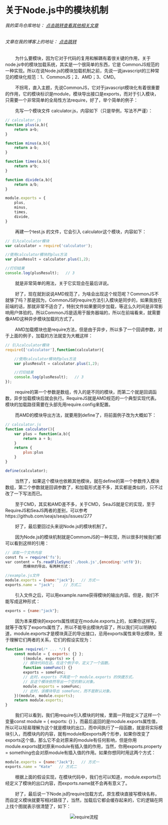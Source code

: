 # 关于Node.js中的模块机制
###### 我的菜鸟仓库地址： [点击跳转查看其他相关文章](https://github.com/ershing/RookieAngle "菜鸟仓库")
###### 文章在我的博客上的地址： [点击跳转](http://www.ershing.cn/nodejsmodule/ "点击我")

        为什么要模块，因为它对于代码的复用和解耦有着很关键的作用，关于node.js中的模块加载系统，其实是一个很简单的东西，它是 CommonJS规范的一种实现。所以在说Node.js的模块加载机制之前，先说一说javascript的三种常见的模块化规范：1、CommonJS；2、AMD；3、CMD。

        不拐弯，直入主题，先说CommonJS，它对于javascript模块化有着很重要的作用，它的模块标识是module，模块导出接口是exports，而对于引入模块，只需要一个非常简单的全局性方法require，好了，举个简单的例子：

        先写一个模块文件 calculator.js，内容如下（只是举例，写法不严谨）：
```javascript
// calculator.js 
function plus(a,b){
    return a+b;
}

function minus(a,b){
    return a-b;
}

function times(a,b){
    return a*b;
}

function divide(a,b){
    return a/b;
}

module.exports = { 
    plus,
    minus,
    times,
    divide,
}
```
        再建一个test.js 的文件，它会引入 calculator这个模块，内容如下：
```javascript
// 引入calculator模块
var calculator = require('calculator');

//使用calculator模块的plus方法
var plusResult = calculator.plus(1,2);

//打印结果
console.log(plusResult);   // 3
```
        就是非常简单的用法，关于它实现会在最后详说。

        好了，现在就到说说AMD规范了，为啥会出现这个规范呢？CommonJS不就够了吗？那是因为，CommonJS的require方法引入模块是同步的，如果我放在前端的话，那就非常不适合了，特别文件如果要同步加载，等这么久时间是非常影响用户体验的。所以CommonJS是适用于服务器端的，所以在前端看来，就需要像AMD这种异步模块加载的方式了。

        AMD加载模块也是require方法，但是由于异步，所以多了一个回调参数，对于上面的例子，加载的方法就变为大概这样：
```javascript
// 引入calculator模块
require(['calculator'],function(calculator){

    //使用calculator模块的plus方法
    var plusResult = calculator.plus(1,2);

    //打印结果
    console.log(plusResult);   // 3
});
```
        require的第一个参数是数组，传入的是不同的模块，而第二个就是回调函数，异步加载模块后就会执行。RequireJS就是AMD规范的一个典型实现代表。模块的加载路径需要在头部先用require.config来配置。

        而AMD的模块导出方法，就要用到define了，将前面例子改为大概如下：
```javascript
// calculator.js 
function calculator(){
    var plus = function(a,b){
        return a + b;
    }
    return {
        plus:plus
    }
}

define(calculator);
```
        当然了，如果这个模块也依赖其他模块，就在define的第一个参数传入模块数组，第二个参数就是回调参数了，和加载形式差不多，其实都是类似的，只不过改了一下写法而已。

        至于CMD，其实和AMD差不多，关于CMD，SeaJS就是它的实现，至于RequireJS和SeaJS两者的差别，可以参考https://github.com/seajs/seajs/issues/277

        好了，最后要回过头来说Node.js的模块机制了。

        因为Node.js的模块机制就是CommomJS的一种实现，所以很多时候我们都可以看到这样的引用：
```javascript
// 读取一个文件内容
const fs = require('fs');
var content = fs.readFileSync('./book.js',{encoding:'utf8'});
        而模块的导出，有两种方式：

//example.js文件
module.exports = {name:"jack"};   // 方式一
exports.name = "jack";    // 方式二
```
        引入文件之后，可以用example.name获得模块的输出内容。但是，我们不能写成这种形式：
```javascript
exports = {name:"jack"};
```
        因为本来模块的exports属性绑定在module.exports上的，如果你这样写，就等于改写了exports属性了，所以不能导出模块内容了，所以我们可以明确知道，module.exports才是模块真正的导出接口，忌用exports属性来导出模块，至于理解它们两者的关系，它们的假设实现为：
```javascript
function require(/* ... */) {
    const module = { exports: {} };
        ((module, exports) => {
        // 模块代码在这。在这个例子中，定义了一个函数。
        function someFunc() {}
        exports = someFunc;
        // 此时，exports 不再是一个 module.exports 的快捷方式，
        // 且这个模块依然导出一个空的默认对象。
        module.exports = someFunc;
        // 此时，该模块导出 someFunc，而不是默认对象。
    })(module, module.exports);
    return module.exports;
}
```
        我们可以看到，我们用require引入模块的时候，里面一开始定义了这样一个变量const module = { exports: {} }，而最后返回的是module.exports属性值，所以可以轻易理解为这个就是模块的出口，而中间执行了一段函数，就是将实际模块引入，而模块内的内容，就有module和exports两个形参，如果你改变了exports这个值，那么它不会对原来的module有任何影响，但是你用module.exports就对原来module有插入值的作用，当然，你用exports.property = something也会对原module有插入值的作用。如果你想同时用这两个方式：
```javascript
module.exports = {name:"Jack"};   // 方式一
exports.name = "Kate"   // 方式二
```
        根据上面的假设实现，在模块代码中，我们也可以知道，module.exports已经定义了模块的出口内容，而exports.name就不会再有意义了。

        好了，最后说一下Node.js的require加载方式，原生模块直接写模块名称，而自定义模块就要写相对路径了，当然，加载后它都会缓存起来的，它的逻辑在网上找个图就表示很清楚了，如下：
<div align=center><img src="http://www.infoq.com/resource/articles/nodejs-module-mechanism/zh/resources/image1.jpg" alt="require流程" /></div>

 
